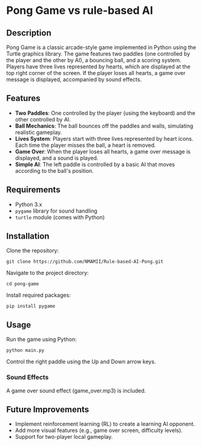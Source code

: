 # Pong Game vs rule-based AI

## Description
Pong Game is a classic arcade-style game implemented in Python using the Turtle graphics library. The game features two paddles (one controlled by the player and the other by AI), a bouncing ball, and a scoring system. Players have three lives represented by hearts, which are displayed at the top right corner of the screen. If the player loses all hearts, a game over message is displayed, accompanied by sound effects.

## Features
- **Two Paddles**: One controlled by the player (using the keyboard) and the other controlled by AI.
- **Ball Mechanics**: The ball bounces off the paddles and walls, simulating realistic gameplay.
- **Lives System**: Players start with three lives represented by heart icons. Each time the player misses the ball, a heart is removed.
- **Game Over**: When the player loses all hearts, a game over message is displayed, and a sound is played.
- **Simple AI**: The left paddle is controlled by a basic AI that moves according to the ball's position.

## Requirements
- Python 3.x
- `pygame` library for sound handling
- `turtle` module (comes with Python)

## Installation
Clone the repository:
```
git clone https://github.com/NMAMII/Rule-based-AI-Pong.git
```
Navigate to the project directory:
```
cd pong-game
```
Install required packages:
```
pip install pygame
```
## Usage
Run the game using Python:
```
python main.py
```
Control the right paddle using the Up and Down arrow keys.

### Sound Effects
A game over sound effect (game_over.mp3) is included.
## Future Improvements
- Implement reinforcement learning (RL) to create a learning AI opponent.
- Add more visual features (e.g., game over screen, difficulty levels).
- Support for two-player local gameplay.
